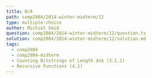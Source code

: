 ```yaml
---
title: N/A
path: comp2804/2014-winter-midterm/12
type: multiple-choice
author: Michiel Smid
question: comp2804/2014-winter-midterm/12/question.ts
solution: comp2804/2014-winter-midterm/12/solution.md
tags:
  - comp2804
  - comp2804-midterm
  - Counting Bitstrings of Length $n$ (3.1.1)
  - Recursive Functions (4.1)
---
```

